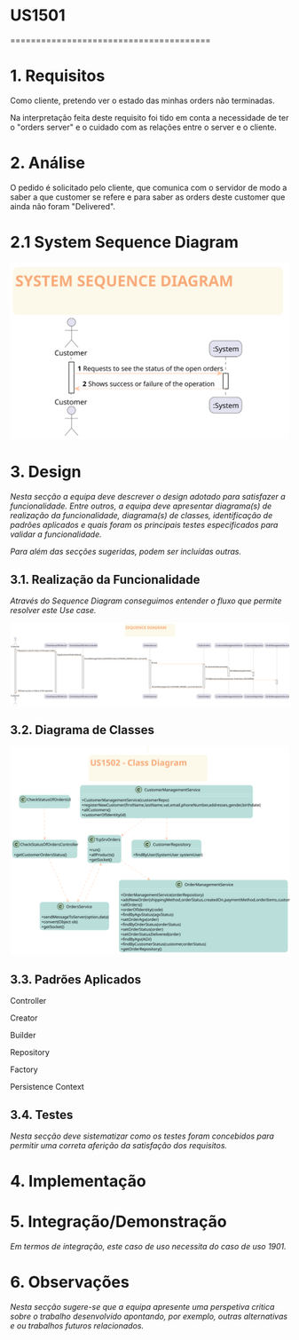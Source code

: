# US1501
=======================================


# 1. Requisitos


Como cliente, pretendo ver o estado das minhas orders não terminadas.



Na interpretação feita deste requisito foi tido em conta a necessidade de ter o "orders server" e o cuidado com as relações entre o server e o cliente.
# 2. Análise

O pedido é solicitado pelo cliente, que comunica com o servidor de modo a saber a que customer se refere e para saber as orders deste customer que ainda não foram "Delivered". 

# 2.1 System Sequence Diagram

![US1502-SSD](US1502_SSD.svg)

# 3. Design

*Nesta secção a equipa deve descrever o design adotado para satisfazer a funcionalidade. Entre outros, a equipa deve apresentar diagrama(s) de realização da funcionalidade, diagrama(s) de classes, identificação de padrões aplicados e quais foram os principais testes especificados para validar a funcionalidade.*

*Para além das secções sugeridas, podem ser incluídas outras.*

## 3.1. Realização da Funcionalidade

*Através do Sequence Diagram conseguimos entender o fluxo que permite resolver este Use case.*

![US1502-SD](US1502_SD.svg)

## 3.2. Diagrama de Classes

![US1502-CD](US1502_CD.svg)
## 3.3. Padrões Aplicados

Controller

Creator

Builder

Repository

Factory

Persistence Context
## 3.4. Testes
*Nesta secção deve sistematizar como os testes foram concebidos para permitir uma correta aferição da satisfação dos requisitos.*



# 4. Implementação


# 5. Integração/Demonstração

*Em termos de integração, este caso de uso necessita do caso de uso 1901.*
# 6. Observações

*Nesta secção sugere-se que a equipa apresente uma perspetiva critica sobre o trabalho desenvolvido apontando, por exemplo, outras alternativas e ou trabalhos futuros relacionados.*



